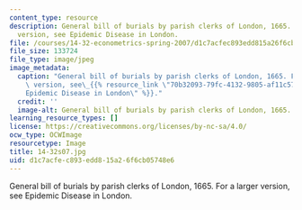 ```yaml
---
content_type: resource
description: General bill of burials by parish clerks of London, 1665. For a larger
  version, see Epidemic Disease in London.
file: /courses/14-32-econometrics-spring-2007/d1c7acfec893edd815a26f6cb05748e6_14-32s07.jpg
file_size: 133724
file_type: image/jpeg
image_metadata:
  caption: "General bill of burials by parish clerks of London, 1665. For a larger\
    \ version, see\_{{% resource_link \"70b32093-79fc-4132-9805-af11c57612f9\" \"\
    Epidemic Disease in London\" %}}."
  credit: ''
  image-alt: General bill of burials by parish clerks of London, 1665.
learning_resource_types: []
license: https://creativecommons.org/licenses/by-nc-sa/4.0/
ocw_type: OCWImage
resourcetype: Image
title: 14-32s07.jpg
uid: d1c7acfe-c893-edd8-15a2-6f6cb05748e6
---
```

General bill of burials by parish clerks of London, 1665. For a larger version, see Epidemic Disease in London.